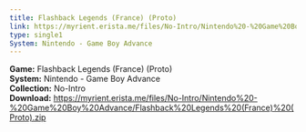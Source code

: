 ```yaml
---
title: Flashback Legends (France) (Proto)
link: https://myrient.erista.me/files/No-Intro/Nintendo%20-%20Game%20Boy%20Advance/Flashback%20Legends%20(France)%20(Proto).zip
type: single1
System: Nintendo - Game Boy Advance
---
```

<b>Game:</b> Flashback Legends (France) (Proto)<br>
<b>System:</b> Nintendo - Game Boy Advance<br>
<b>Collection:</b> No-Intro<br>
<b>Download:</b> https://myrient.erista.me/files/No-Intro/Nintendo%20-%20Game%20Boy%20Advance/Flashback%20Legends%20(France)%20(Proto).zip